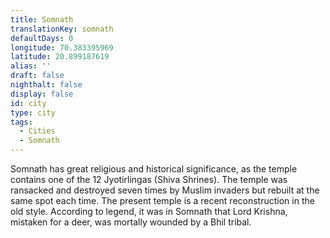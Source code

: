 ```yaml
---
title: Somnath
translationKey: somnath
defaultDays: 0
longitude: 70.383395969
latitude: 20.899187619
alias: ''
draft: false
nighthalt: false
display: false
id: city
type: city
tags:
  - Cities
  - Somnath
---
```

Somnath has great religious and historical significance, as the temple contains one of the 12 Jyotirlingas (Shiva Shrines). The temple was ransacked and destroyed seven times by Muslim invaders but rebuilt at the same spot each time. The present temple is a recent reconstruction in the old style. According to legend, it was in Somnath that Lord Krishna, mistaken for a deer, was mortally wounded by a Bhil tribal.